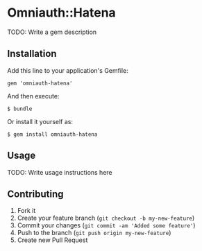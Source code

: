 # Omniauth::Hatena

TODO: Write a gem description

## Installation

Add this line to your application's Gemfile:

    gem 'omniauth-hatena'

And then execute:

    $ bundle

Or install it yourself as:

    $ gem install omniauth-hatena

## Usage

TODO: Write usage instructions here

## Contributing

1. Fork it
2. Create your feature branch (`git checkout -b my-new-feature`)
3. Commit your changes (`git commit -am 'Added some feature'`)
4. Push to the branch (`git push origin my-new-feature`)
5. Create new Pull Request
